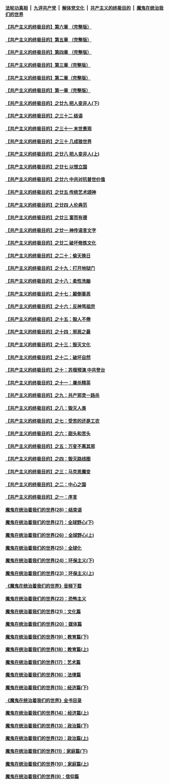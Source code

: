 ####  [法轮功真相](../../../../basic/blob/master/README.md?t=07031802) &nbsp;|&nbsp; [九评共产党](../../../../9ping.md/blob/master/README.md?t=07031802) &nbsp;|&nbsp; [解体党文化](../../../../jtdwh.md/blob/master/README.md?t=07031802)  &nbsp;|&nbsp; [共产主义的终极目的](../../../../gczydzjmd.md/blob/master/README.md?t=07031802) &nbsp;|&nbsp; [魔鬼在统治我们的世界](../../../../mgztzwmdsj.md/blob/master/README.md?t=07031802) 

#### [【共产主义的终极目的】第六章 （完整版）](../pages/nsc422/n11428913.md?t=07031802) 

#### [【共产主义的终极目的】第五章 （完整版）](../pages/nsc422/n11428912.md?t=07031802) 

#### [【共产主义的终极目的】第四章 （完整版）](../pages/nsc422/n11428907.md?t=07031802) 

#### [【共产主义的终极目的】第三章（完整版）](../pages/nsc422/n11428848.md?t=07031802) 

#### [【共产主义的终极目的】第二章（完整版）](../pages/nsc422/n11428831.md?t=07031802) 

#### [【共产主义的终极目的】第一章（完整版）](../pages/nsc422/n11417651.md?t=07031802) 

#### [【共产主义的终极目的】之廿九 把人变非人(下)](../pages/nsc422/n11344140.md?t=07031802) 

#### [【共产主义的终极目的】之三十二 结语](../pages/nsc422/n11360535.md?t=07031802) 

#### [【共产主义的终极目的】之三十一 末世景观](../pages/nsc422/n11351129.md?t=07031802) 

#### [【共产主义的终极目的】之三十 几成狼世界](../pages/nsc422/n11348280.md?t=07031802) 

#### [【共产主义的终极目的】之廿八 把人变非人(上)](../pages/nsc422/n11340492.md?t=07031802) 

#### [【共产主义的终极目的】之廿七 以恨立国](../pages/nsc422/n11336944.md?t=07031802) 

#### [【共产主义的终极目的】之廿六 中共对抗普世价值](../pages/nsc422/n11324785.md?t=07031802) 

#### [【共产主义的终极目的】之廿五 传统艺术颂神](../pages/nsc422/n11296396.md?t=07031802) 

#### [【共产主义的终极目的】之廿四 人伦典范](../pages/nsc422/n11296397.md?t=07031802) 

#### [【共产主义的终极目的】之廿三 富而有德](../pages/nsc422/n11283598.md?t=07031802) 

#### [【共产主义的终极目的】之廿一 神传语言文字](../pages/nsc422/n11263265.md?t=07031802) 

#### [【共产主义的终极目的】之廿二 破坏修炼文化](../pages/nsc422/n11245728.md?t=07031802) 

#### [【共产主义的终极目的】之二十：偷天换日](../pages/nsc422/n11238846.md?t=07031802) 

#### [【共产主义的终极目的】之十九：打开地狱门](../pages/nsc422/n11206376.md?t=07031802) 

#### [【共产主义的终极目的】之十八：柔性洗脑](../pages/nsc422/n11199994.md?t=07031802) 

#### [【共产主义的终极目的】之十七：颠倒善恶](../pages/nsc422/n11179782.md?t=07031802) 

#### [【共产主义的终极目的】之十六：反神骂祖宗](../pages/nsc422/n11166798.md?t=07031802) 

#### [【共产主义的终极目的】之十五：毁人不倦](../pages/nsc422/n11166792.md?t=07031802) 

#### [【共产主义的终极目的】之十四：邪恶之最](../pages/nsc422/n11150249.md?t=07031802) 

#### [【共产主义的终极目的】之十三：毁灭文化](../pages/nsc422/n11135227.md?t=07031802) 

#### [【共产主义的终极目的】之十二：破坏自然](../pages/nsc422/n11135214.md?t=07031802) 

#### [【共产主义的终极目的】之十：苏俄预演 中共登台](../pages/nsc422/n11118424.md?t=07031802) 

#### [【共产主义的终极目的】之十一：屠杀精英](../pages/nsc422/n11118442.md?t=07031802) 

#### [【共产主义的终极目的】之九：共产邪灵一路杀](../pages/nsc422/n11114139.md?t=07031802) 

#### [【共产主义的终极目的】之八：毁灭人类](../pages/nsc422/n11108503.md?t=07031802) 

#### [【共产主义的终极目的】之七：受苦的还是工农](../pages/nsc422/n11101809.md?t=07031802) 

#### [【共产主义的终极目的】之六：甜头和苦头](../pages/nsc422/n11096971.md?t=07031802) 

#### [【共产主义的终极目的】之五：万变不离其邪](../pages/nsc422/n11091285.md?t=07031802) 

#### [【共产主义的终极目的】之四：毁灭路线图](../pages/nsc422/n11086284.md?t=07031802) 

#### [【共产主义的终极目的】之三：马克思魔变](../pages/nsc422/n11061941.md?t=07031802) 

#### [【共产主义的终极目的】之二：中心之国](../pages/nsc422/n11047728.md?t=07031802) 

#### [【共产主义的终极目的】之一：序言](../pages/nsc422/n11086077.md?t=07031802) 

#### [魔鬼在统治着我们的世界(28)：结束语](../pages/nsc422/n10936246.md?t=07031802) 

#### [魔鬼在统治着我们的世界(27)：全球野心(下)](../pages/nsc422/n10928319.md?t=07031802) 

#### [魔鬼在统治着我们的世界(26)：全球野心(上)](../pages/nsc422/n10900318.md?t=07031802) 

#### [魔鬼在统治着我们的世界(25)：全球化](../pages/nsc422/n10788205.md?t=07031802) 

#### [魔鬼在统治着我们的世界(24)：环保主义(下)](../pages/nsc422/n10695307.md?t=07031802) 

#### [魔鬼在统治着我们的世界(23)：环保主义(上)](../pages/nsc422/n10688613.md?t=07031802) 

#### [《魔鬼在统治着我们的世界》音频下载](../pages/nsc422/n10635553.md?t=07031802) 

#### [魔鬼在统治着我们的世界(22)：恐怖主义](../pages/nsc422/n10614727.md?t=07031802) 

#### [魔鬼在统治着我们的世界(21)：文化篇](../pages/nsc422/n10597706.md?t=07031802) 

#### [魔鬼在统治着我们的世界(20)：媒体篇](../pages/nsc422/n10586579.md?t=07031802) 

#### [魔鬼在统治着我们的世界(19)：教育篇(下)](../pages/nsc422/n10564808.md?t=07031802) 

#### [魔鬼在统治着我们的世界(18)：教育篇(上)](../pages/nsc422/n10526970.md?t=07031802) 

#### [魔鬼在统治着我们的世界(17)：艺术篇](../pages/nsc422/n10499093.md?t=07031802) 

#### [魔鬼在统治着我们的世界(16)：法律篇](../pages/nsc422/n10485969.md?t=07031802) 

#### [魔鬼在统治着我们的世界(15)：经济篇(下)](../pages/nsc422/n10469975.md?t=07031802) 

#### [《魔鬼在统治着我们的世界》全书目录](../pages/nsc422/n10464261.md?t=07031802) 

#### [魔鬼在统治着我们的世界(14)：经济篇(上)](../pages/nsc422/n10457370.md?t=07031802) 

#### [魔鬼在统治着我们的世界(13)：政治篇(下)](../pages/nsc422/n10448270.md?t=07031802) 

#### [魔鬼在统治着我们的世界(12)：政治篇(上)](../pages/nsc422/n10444576.md?t=07031802) 

#### [魔鬼在统治着我们的世界(11)：家庭篇(下)](../pages/nsc422/n10440961.md?t=07031802) 

#### [魔鬼在统治着我们的世界(10)：家庭篇(上)](../pages/nsc422/n10435448.md?t=07031802) 

#### [魔鬼在统治着我们的世界(9)：信仰篇](../pages/nsc422/n10432159.md?t=07031802) 

